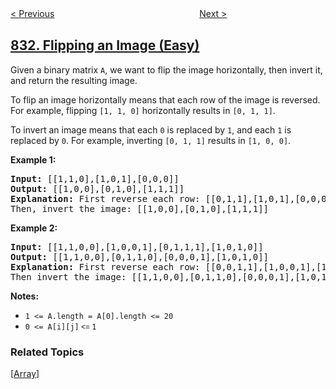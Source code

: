 <!--|This file generated by command(leetcode description); DO NOT EDIT.    |-->
<!--+----------------------------------------------------------------------+-->
<!--|@author    openset <openset.wang@gmail.com>                           |-->
<!--|@link      https://github.com/openset                                 |-->
<!--|@home      https://github.com/openset/leetcode                        |-->
<!--+----------------------------------------------------------------------+-->

[< Previous](../masking-personal-information "Masking Personal Information")
　　　　　　　　　　　　　　　　
[Next >](../find-and-replace-in-string "Find And Replace in String")

## [832. Flipping an Image (Easy)](https://leetcode.com/problems/flipping-an-image "翻转图像")

<p>Given a binary matrix <code>A</code>, we want to flip the image horizontally, then invert it, and return the resulting image.</p>

<p>To flip an image horizontally means that each row of the image is reversed.&nbsp; For example, flipping&nbsp;<code>[1, 1, 0]</code>&nbsp;horizontally results in&nbsp;<code>[0, 1, 1]</code>.</p>

<p>To invert an image means&nbsp;that each <code>0</code> is replaced by <code>1</code>, and each <code>1</code> is replaced by <code>0</code>.&nbsp;For example, inverting&nbsp;<code>[0, 1, 1]</code>&nbsp;results in&nbsp;<code>[1, 0, 0]</code>.</p>

<p><strong>Example 1:</strong></p>

<pre>
<strong>Input: </strong>[[1,1,0],[1,0,1],[0,0,0]]
<strong>Output: </strong>[[1,0,0],[0,1,0],[1,1,1]]
<strong>Explanation:</strong> First reverse each row: [[0,1,1],[1,0,1],[0,0,0]].
Then, invert the image: [[1,0,0],[0,1,0],[1,1,1]]
</pre>

<p><strong>Example 2:</strong></p>

<pre>
<strong>Input: </strong>[[1,1,0,0],[1,0,0,1],[0,1,1,1],[1,0,1,0]]
<strong>Output: </strong>[[1,1,0,0],[0,1,1,0],[0,0,0,1],[1,0,1,0]]
<strong>Explanation:</strong> First reverse each row: [[0,0,1,1],[1,0,0,1],[1,1,1,0],[0,1,0,1]].
Then invert the image: [[1,1,0,0],[0,1,1,0],[0,0,0,1],[1,0,1,0]]
</pre>

<p><strong>Notes:</strong></p>

<ul>
	<li><code>1 &lt;= A.length = A[0].length &lt;= 20</code></li>
	<li><code>0 &lt;= A[i][j]<font face="sans-serif, Arial, Verdana, Trebuchet MS">&nbsp;&lt;=&nbsp;</font>1</code></li>
</ul>

### Related Topics
  [[Array](../../tag/array/README.md)]
